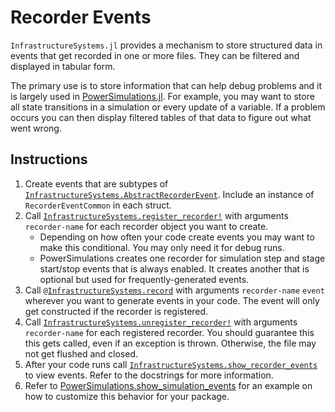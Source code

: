 # Recorder Events

`InfrastructureSystems.jl` provides a mechanism to store structured data in events
that get recorded in one or more files. They can be filtered and displayed in
tabular form.

The primary use is to store information that can help debug problems and it is largely used in [PowerSimulations.jl](https://github.com/NREL-SIIP/PowerSimulations.jl). For
example, you may want to store all state transitions in a simulation or every
update of a variable.  If a problem occurs you can then display filtered tables
of that data to figure out what went wrong.

## Instructions

1. Create events that are subtypes of
   [`InfrastructureSystems.AbstractRecorderEvent`](@ref). Include an instance of
   `RecorderEventCommon` in each struct.
2. Call [`InfrastructureSystems.register_recorder!`](@ref) with arguments `recorder-name` for each recorder object you want to create.
   - Depending on how often your code create events you may want to make this
     conditional. You may only need it for debug runs.
   - PowerSimulations creates one recorder for simulation step and stage
     start/stop events that is always enabled. It creates another that is
     optional but used for frequently-generated events.
3. Call [`@InfrastructureSystems.record`](@ref) with arguments `recorder-name` `event`
wherever you want to generate events in your code. The event will only get constructed
if the recorder is registered.
4. Call [`InfrastructureSystems.unregister_recorder!`](@ref) with arguments `recorder-name` for each registered recorder. You should guarantee this this gets called, even if an
   exception is thrown.  Otherwise, the file may not get flushed and closed.
5. After your code runs call [`InfrastructureSystems.show_recorder_events`](@ref) to
   view events.  Refer to the docstrings for more information.
6. Refer to
   [PowerSimulations.show_simulation_events](https://nrel-siip.github.io/PowerSimulations.jl/latest/api/PowerSimulations/#PowerSimulations.show_simulation_events-Union{Tuple{T},%20Tuple{Type{T},AbstractString},%20Tuple{Type{T},AbstractString,Union{Nothing,%20Function}}}%20where%20T%3C:InfrastructureSystems.AbstractRecorderEvent)
   for an example on how to customize this behavior for your package.
